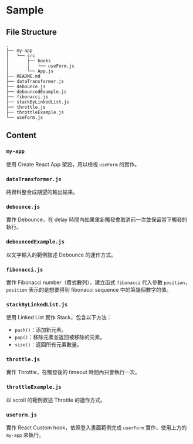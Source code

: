 # Sample

## File Structure

```
.
├── my-app
│   └── src
│       ├── hooks
│       │   └── useForm.js
│       └── App.js
├── README.md
├── dataTransformer.js
├── debounce.js
├── debouncedExample.js
├── fibonacci.js
├── stackByLinkedList.js
├── throttle.js
├── throttleExample.js
└── useForm.js
```

## Content

### `my-app`

使用 Create React App 架設，用以檢視 `useForm` 的實作。

### `dataTransformer.js`

將資料整合成期望的輸出結果。

### `debounce.js`

實作 Debounce，在 delay 時間內如果重新觸發會取消前一次並保留當下觸發的執行。

### `debouncedExample.js`

以文字輸入的範例敘述 Debounce 的運作方式。

### `fibonacci.js`

實作 Fibonacci number（費式數列），建立函式 `fibonacci` 代入參數 `position`，`position` 表示的是想要得到 fibonacci sequence 中的第幾個數字的值。

### `stackByLinkedList.js`

使用 Linked List 實作 Stack，包含以下方法：

- `push()`：添加新元素。
- `pop()`：移除元素並返回被移除的元素。
- `size()`：返回所有元素數量。

### `throttle.js`

實作 Throttle，在觸發後的 timeout 時間內只會執行一次。

### `throttleExample.js`

以 scroll 的範例敘述 Throttle 的運作方式。

### `useForm.js`

實作 React Custom hook，依照登入畫面範例完成 `userForm` 實作，使用上方的 `my-app` 來執行。
